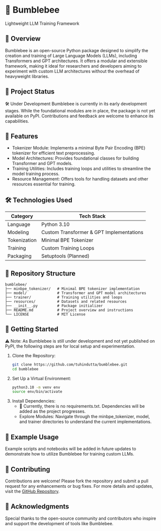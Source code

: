 # 🐝 Bumblebee
Lightweight LLM Training Framework

## 🧠 Overview
Bumblebee is an open-source Python package designed to simplify the creation and training of Large Language Models (LLMs), including Transformers and GPT architectures. It offers a modular and extensible framework, making it ideal for researchers and developers aiming to experiment with custom LLM architectures without the overhead of heavyweight libraries.

## 🚧 Project Status
🛠️ Under Development
Bumblebee is currently in its early development stages. While the foundational modules are in place, the package is not yet available on PyPI. Contributions and feedback are welcome to enhance its capabilities.

## 🧰 Features
- Tokenizer Module: Implements a minimal Byte Pair Encoding (BPE) tokenizer for efficient text preprocessing.
- Model Architectures: Provides foundational classes for building Transformer and GPT models.
- Training Utilities: Includes training loops and utilities to streamline the model training process.
- Resource Management: Offers tools for handling datasets and other resources essential for training.

## 🛠️ Technologies Used
<table>
  <thead>
    <tr>
      <th>Category</th>
      <th>Tech Stack</th>
    </tr>
  </thead>
  <tbody>
    <tr>
      <td>Language</td>
      <td>Python 3.10</td>
    </tr>
    <tr>
      <td>Modeling</td>
      <td>Custom Transformer &amp; GPT Implementations</td>
    </tr>
    <tr>
      <td>Tokenization</td>
      <td>Minimal BPE Tokenizer</td>
    </tr>
    <tr>
      <td>Training</td>
      <td>Custom Training Loops</td>
    </tr>
    <tr>
      <td>Packaging</td>
      <td>Setuptools (Planned)</td>
    </tr>
  </tbody>
</table>


## 📁 Repository Structure
```env
bumblebee/
├── minbpe_tokenizer/   # Minimal BPE tokenizer implementation
├── model/              # Transformer and GPT model architectures
├── trainer/            # Training utilities and loops
├── resources/          # Datasets and related resources
├── __init__.py         # Package initializer
├── README.md           # Project overview and instructions
└── LICENSE             # MIT License
```

## 🚀 Getting Started
⚠️ Note: As Bumblebee is still under development and not yet published on PyPI, the following steps are for local setup and experimentation.
1. Clone the Repository:
   ```bash
   git clone https://github.com/tuhindutta/bumblebee.git
   cd bumblebee
   ```
2. Set Up a Virtual Environment:
   ```bash
   python3.10 -m venv env
   source env/bin/activate
   ```
3. Install Dependencies:
     - 📝 Currently, there is no requirements.txt. Dependencies will be added as the project progresses.
     - Explore Modules: Navigate through the minbpe_tokenizer, model, and trainer directories to understand the current implementations.

## 🧪 Example Usage
Example scripts and notebooks will be added in future updates to demonstrate how to utilize Bumblebee for training custom LLMs.

## 🤝 Contributing
Contributions are welcome! Please fork the repository and submit a pull request for any enhancements or bug fixes. For more details and updates, visit the [GitHub Repository](https://github.com/tuhindutta/Bumblebee).

## 🌟 Acknowledgments
Special thanks to the open-source community and contributors who inspire and support the development of tools like Bumblebee.
